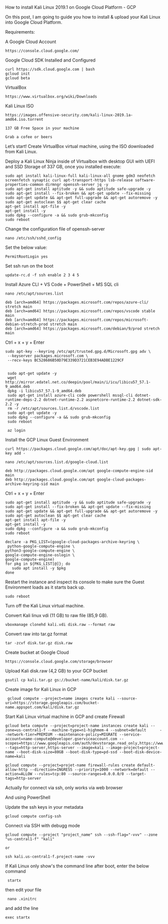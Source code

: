 
How to install Kali Linux 2019.1 on Google Cloud Platform - GCP

On this post, I am going to guide you how to install & upload your Kali Linux into Google Cloud Platform.

Requirements:

  
A Google Cloud Account 
    
    https://console.cloud.google.com/
    
Google Cloud SDK Installed and Configured 

    curl https://sdk.cloud.google.com | bash
    gcloud init
    gcloud beta
    
VirtualBox 

    https://www.virtualbox.org/wiki/Downloads
    
Kali Linux ISO

    https://images.offensive-security.com/kali-linux-2019.1a-amd64.iso.torrent
    
    137 GB Free Space in your machine
    
    Grab a cofee or beers
    

Let’s start! Create VirtualBox virtual machine, using the ISO downloaded from Kali Linux.

Deploy a Kali Linux Ninja inside of Virtualbox with desktop GUI with UEFI and SSD Storage of 337 GB, once you installed execute: 

    sudo apt install kali-linux-full kali-linux-all gnome gdm3 neofetch screenfetch synaptic curl apt-transport-https lsb-release software-properties-common dirmngr openssh-server jq -y
    sudo apt-get install aptitude -y && sudo aptitude safe-upgrade -y
    sudo apt-get install --fix-broken && apt-get update --fix-missing
    sudo apt-get update && apt-get full-upgrade && apt-get autoremove -y
    sudo apt-get autoclean $$ apt-get clear cache
    apt-get install apt-file -y
    apt-get install -y
    sudo dpkg --configure -a && sudo grub-mkconfig
    sudo reboot

Change the configuration file of openssh-server

    nano /etc/ssh/sshd_config

Set the below value:

    PermitRootLogin yes

Set ssh run on the boot

    update-rc.d -f ssh enable 2 3 4 5
    
Install Azure CLI + VS Code + PowerShell + MS SQL cli
    
    nano /etc/apt/sources.list
    
    deb [arch=amd64] https://packages.microsoft.com/repos/azure-cli/ stretch main
    deb [arch=amd64] https://packages.microsoft.com/repos/vscode stable main
    deb [arch=amd64] https://packages.microsoft.com/repos/microsoft-debian-stretch-prod stretch main
    deb [arch=amd64] https://packages.microsoft.com/debian/9/prod stretch main

    
Ctrl + x + y + Enter
    
    sudo apt-key --keyring /etc/apt/trusted.gpg.d/Microsoft.gpg adv \
     --keyserver packages.microsoft.com \
     --recv-keys BC528686B50D79E339D3721CEB3E94ADBE1229CF
     
     
     sudo apt-get update -y
     wget http://mirror.edatel.net.co/deepin/pool/main/i/icu/libicu57_57.1-9_amd64.deb
     dpkg -i libicu57_57.1-9_amd64.deb
     sudo apt-get install azure-cli code powershell mssql-cli dotnet-runtime-deps-2.2 dotnet-runtime-2.2 aspnetcore-runtime-2.2 dotnet-sdk-2.2 -y
     rm -r /etc/apt/sources.list.d/vscode.list
     sudo apt-get update -y
     sudo dpkg --configure -a && sudo grub-mkconfig
     sudo reboot
     
     az login
     
     
    
Install the GCP Linux Guest Environment
   
    curl https://packages.cloud.google.com/apt/doc/apt-key.gpg | sudo apt-key add -

    nano /etc/apt/sources.list.d/google-cloud.list
    
    deb http://packages.cloud.google.com/apt google-compute-engine-sid main
    deb http://packages.cloud.google.com/apt google-cloud-packages-archive-keyring-sid main
    
Ctrl + x + y + Enter


    sudo apt-get install aptitude -y && sudo aptitude safe-upgrade -y
    sudo apt-get install --fix-broken && apt-get update --fix-missing
    sudo apt-get update && apt-get full-upgrade && apt-get autoremove -y
    sudo apt-get autoclean $$ apt-get clear cache
    apt-get install apt-file -y
    apt-get install -y
    sudo dpkg --configure -a && sudo grub-mkconfig
    sudo reboot
    
    declare -a PKG_LIST=(google-cloud-packages-archive-keyring \
     python-google-compute-engine \
    python3-google-compute-engine \
    google-compute-engine-oslogin \
    google-compute-engine)
    for pkg in ${PKG_LIST[@]}; do
       sudo apt install -y $pkg
    done
    
Restart the instance and inspect its console to make sure the Guest Environment loads as it starts back up.

    sudo reboot

Turn off the Kali Linux virtual machine.

Convert Kali linux vdi (11 GB) to raw file (85,9 GB).

    vboxmanage clonehd kali.vdi disk.raw --format raw

Convert raw into tar.gz format

    tar -zcvf disk.tar.gz disk.raw

Create bucket at Google Cloud

    https://console.cloud.google.com/storage/browser

Upload Kali disk.raw (4,2 GB) to your GCP bucket

    gsutil cp kali.tar.gz gs://bucket-name/kali/disk.tar.gz

Create image for Kali Linux in GCP

     gcloud compute --project=name images create kali --source-uri=https://storage.googleapis.com/bucket-name.appspot.com/kali/disk.tar.gz

Start Kali Linux virtual machine in GCP and create Firewall

    gcloud beta compute --project=project-name instances create kali --zone=us-central1-f --machine-type=n1-highmem-4 --subnet=default      --network-tier=PREMIUM --maintenance-policy=MIGRATE --service-account=name-compute@developer.gserviceaccount.com --scopes=https://www.googleapis.com/auth/devstorage.read_only,https://www.googleapis.com/auth/logging.write,https://www.googleapis.com/auth/monitoring.write,https://www.googleapis.com/auth/servicecontrol,https://www.googleapis.com/auth/service.management.readonly,https://www.googleapis.com/auth/trace.append --tags=http-server,https-server --image=kali --image-project=project-name --boot-disk-size=80GB --boot-disk-type=pd-ssd --boot-disk-device-name=kali

    gcloud compute --project=projet-name firewall-rules create default-allow-http --direction=INGRESS --priority=1000 --network=default --action=ALLOW --rules=tcp:80 --source-ranges=0.0.0.0/0 --target-tags=http-server    


Actually for connect via ssh, only works via web browser 

And using PowerShell
 
Update the ssh keys in your metadata

    gcloud compute config-ssh
    
Connect via SSH with debugg mode
     
    gcloud compute --project "project_name" ssh --ssh-flag="-vvv" --zone "us-central1-f" "kali"
    
    or
    
    ssh kali.us-central1-f.project-name -vvv





     
If Kali Linux only show's the command line after boot, enter the below command 
     
     startx    
      
then edit your file

     nano .xinitrc 

and add the line 

    exec startx
